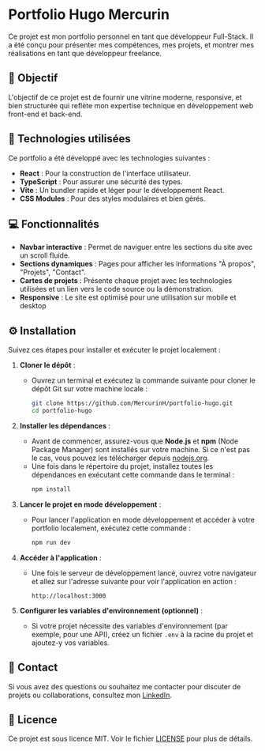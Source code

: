 # Portfolio Hugo Mercurin

Ce projet est mon portfolio personnel en tant que développeur Full-Stack. Il a été conçu pour présenter mes compétences, mes projets, et montrer mes réalisations en tant que développeur freelance.

## 🎯 Objectif

L'objectif de ce projet est de fournir une vitrine moderne, responsive, et bien structurée qui reflète mon expertise technique en développement web front-end et back-end.

## 🚀 Technologies utilisées

Ce portfolio a été développé avec les technologies suivantes :

- **React** : Pour la construction de l'interface utilisateur.
- **TypeScript** : Pour assurer une sécurité des types.
- **Vite** : Un bundler rapide et léger pour le développement React.
- **CSS Modules** : Pour des styles modulaires et bien gérés.


## 💻 Fonctionnalités

- **Navbar interactive** : Permet de naviguer entre les sections du site avec un scroll fluide.
- **Sections dynamiques** : Pages pour afficher les informations "À propos", "Projets", "Contact".
- **Cartes de projets** : Présente chaque projet avec les technologies utilisées et un lien vers le code source ou la démonstration.
- **Responsive** : Le site est optimisé pour une utilisation sur mobile et desktop

## ⚙️ Installation

Suivez ces étapes pour installer et exécuter le projet localement :

1. **Cloner le dépôt** :
    - Ouvrez un terminal et exécutez la commande suivante pour cloner le dépôt Git sur votre machine locale :
      ```bash
      git clone https://github.com/MercurinH/portfolio-hugo.git
      cd portfolio-hugo
      ```

2. **Installer les dépendances** :
    - Avant de commencer, assurez-vous que **Node.js** et **npm** (Node Package Manager) sont installés sur votre machine. Si ce n'est pas le cas, vous pouvez les télécharger depuis [nodejs.org](https://nodejs.org/).
    - Une fois dans le répertoire du projet, installez toutes les dépendances en exécutant cette commande dans le terminal :
      ```bash
      npm install
      ```

3. **Lancer le projet en mode développement** :
    - Pour lancer l'application en mode développement et accéder à votre portfolio localement, exécutez cette commande :
      ```bash
      npm run dev
      ```

4. **Accéder à l'application** :
    - Une fois le serveur de développement lancé, ouvrez votre navigateur et allez sur l'adresse suivante pour voir l'application en action :
      ```
      http://localhost:3000
      ```

5. **Configurer les variables d'environnement (optionnel)** :
    - Si votre projet nécessite des variables d'environnement (par exemple, pour une API), créez un fichier `.env` à la racine du projet et ajoutez-y vos variables.

## 📧 Contact

Si vous avez des questions ou souhaitez me contacter pour discuter de projets ou collaborations, consultez mon [LinkedIn](https://www.linkedin.com/in/hugo-mercurin-513475143/).

## 📄 Licence

Ce projet est sous licence MIT. Voir le fichier [LICENSE](./LICENSE) pour plus de détails.
